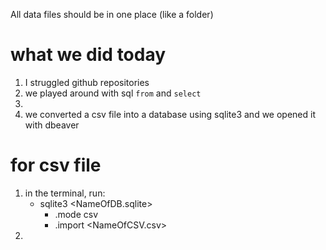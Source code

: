 All data files should be in one place (like a folder)



# what we did today 
1. I struggled github repositories
3. we played around with sql `from` and `select`
4. 
2. we converted a csv file into a database using sqlite3 and we opened it with dbeaver


# for csv file
1. in the terminal, run:
    - sqlite3 <NameOfDB.sqlite>
        - .mode csv
        - .import <NameOfCSV.csv> <NameOfTable>
2. 